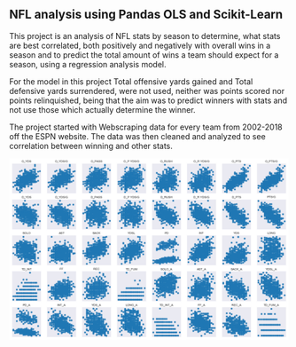 ## NFL analysis using Pandas OLS and Scikit-Learn

This project is an analysis of NFL stats by season to determine, what stats are best correlated, both positively and negatively with overall wins in a season and to predict the total amount of wins a team should expect for a season, using a regression analysis model.

For the model in this project Total offensive yards gained and Total defensive yards surrendered, were not used, neither was points scored nor points relinquished, being that the aim was to predict winners with stats and not use those which actually determine the winner.

The project started with Webscraping data for every team from 2002-2018 off the ESPN website. The data was then cleaned and analyzed to see correlation between winning and other stats.

![alt text](pics/w_corr.png)
